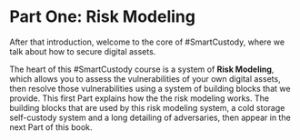 # Part One: Risk Modeling #
After that introduction, welcome to the core of #SmartCustody, where we talk about how to secure digital assets.

The heart of this #SmartCustody course is a system of **Risk Modeling**, which allows you to assess the vulnerabilities of your own digital assets, then resolve those vulnerabilities using a system of building blocks that we provide. This first Part explains how the the risk modeling works. The building blocks that are used by this risk modeling system, a cold storage self-custody system and a long detailing of adversaries, then appear in the next Part of this book.
